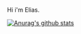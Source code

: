 Hi i'm Elias.

[![Anurag's github stats](https://github-readme-stats.vercel.app/api?username=Elias-Giannakidis)](https://github.com/anuraghazra/github-readme-stats)

